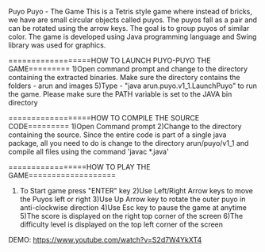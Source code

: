Puyo Puyo - The GameThis is a Tetris style game where instead of bricks, we have are small circular objects called puyos. The puyos fall as a pair and can be rotated using the arrow keys. The goal is to group puyos of similar color. The game is developed using Java programming language and Swing library was used for graphics.


==================HOW TO LAUNCH PUYO-PUYO THE GAME=========
1)Open command prompt and change to the directory containing the extracted binaries. Make sure the directory contains the folders - arun and images
5)Type - "java arun.puyo.v1_1.LaunchPuyo" to run the game. Please make sure the PATH variable is set to the JAVA bin directory

==================HOW TO COMPILE THE SOURCE CODE=========
1)Open Command prompt
2)Change to the directory containing the source. Since the entire code is part of a single java package, all you need to do is change to the directory arun/puyo/v1_1 and compile all files using the command 'javac *.java'

=================HOW TO PLAY THE GAME===================
1) To Start game press "ENTER" key
2)Use Left/Right Arrow keys to move the Puyos left or right
3)Use Up Arrow key to rotate the outer puyo in anti-clockwise direction
4)Use Esc key to pause the game at anytime
5)The score is displayed on the right top corner of the screen
6)The difficulty level is displayed on the top left corner of the screen



DEMO: https://www.youtube.com/watch?v=S2d7W4YkXT4

